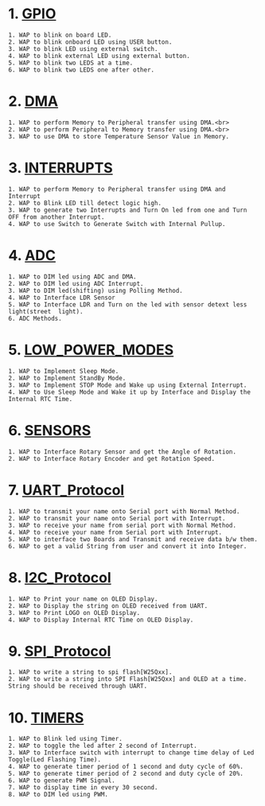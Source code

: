 # 1. [GPIO](../Microcontroller_Programming_&_Interfacing/GPIO)
    1. WAP to blink on board LED.
    2. WAP to blink onboard LED using USER button.
    3. WAP to blink LED using external switch.
    4. WAP to blink external LED using external button.
    5. WAP to blink two LEDS at a time.
    6. WAP to blink two LEDS one after other.
# 2. [DMA](../Microcontroller_Programming_&_Interfacing/DMA)
    1. WAP to perform Memory to Peripheral transfer using DMA.<br>
    2. WAP to perform Peripheral to Memory transfer using DMA.<br>
    3. WAP to use DMA to store Temperature Sensor Value in Memory.
# 3. [INTERRUPTS](../Microcontroller_Programming_&_Interfacing/Interrupts)
    1. WAP to perform Memory to Peripheral transfer using DMA and Interrupt
    2. WAP to Blink LED till detect logic high.
    3. WAP to generate two Interrupts and Turn On led from one and Turn OFF from another Interrupt.
    4. WAP to use Switch to Generate Switch with Internal Pullup.
# 4. [ADC](../Microcontroller_Programming_&_Interfacing/ADC)
    1. WAP to DIM led using ADC and DMA.
    2. WAP to DIM led using ADC Interrupt.
    3. WAP to DIM led(shifting) using Polling Method.
    4. WAP to Interface LDR Sensor
    5. WAP to Interface LDR and Turn on the led with sensor detext less light(street  light).
    6. ADC Methods.
# 5. [LOW_POWER_MODES](../Microcontroller_Programming_&_Interfacing/Low_Power_Modes)
    1. WAP to Implement Sleep Mode.
    2. WAP to Implement StandBy Mode.
    3. WAP to Implement STOP Mode and Wake up using External Interrupt.
    4. WAP to Use Sleep Mode and Wake it up by Interface and Display the Internal RTC Time. 
# 6. [SENSORS](../Microcontroller_Programming_&_Interfacing/Sensors)
    1. WAP to Interface Rotary Sensor and get the Angle of Rotation.
    2. WAP to Interface Rotary Encoder and get Rotation Speed.
# 7. [UART_Protocol](../Microcontroller_Programming_&_Interfacing/UART)
    1. WAP to transmit your name onto Serial port with Normal Method.
    2. WAP to transmit your name onto Serial port with Interrupt.
    3. WAP to receive your name from serial port with Normal Method.
    4. WAP to receive your name from Serial port with Interrupt.
    5. WAP to interface two Boards and Transmit and receive data b/w them.
    6. WAP to get a valid String from user and convert it into Integer.
# 8. [I2C_Protocol](../Microcontroller_Programming_&_Interfacing/I2C)
    1. WAP to Print your name on OLED Display.
    2. WAP to Display the string on OLED received from UART.
    3. WAP to Print LOGO on OLED Display.
    4. WAP to Display Internal RTC Time on OLED Display.
# 9. [SPI_Protocol](../Microcontroller_Programming_&_Interfacing/SPI)
    1. WAP to write a string to spi flash[W25Qxx].
    2. WAP to write a string into SPI Flash[W25Qxx] and OLED at a time. String should be received through UART.
# 10. [TIMERS](../Microcontroller_Programming_&_Interfacing/TIMERS)
    1. WAP to Blink led using Timer. 
    2. WAP to toggle the led after 2 second of Interrupt.
    3. WAP to Interface switch with interrupt to change time delay of Led Toggle(Led Flashing Time).
    4. WAP to generate timer period of 1 second and duty cycle of 60%.
    5. WAP to generate timer period of 2 second and duty cycle of 20%.
    6. WAP to generate PWM Signal.
    7. WAP to display time in every 30 second.
    8. WAP to DIM led using PWM.
    
